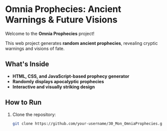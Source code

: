 # Omnia Prophecies: Ancient Warnings & Future Visions

Welcome to the **Omnia Prophecies** project!

This web project generates **random ancient prophecies**, revealing cryptic warnings and visions of fate.

## What's Inside
- **HTML, CSS, and JavaScript-based prophecy generator**
- **Randomly displays apocalyptic prophecies**
- **Interactive and visually striking design**

## How to Run

1. Clone the repository:
   ```bash
   git clone https://github.com/your-username/30_Mon_OmniaProphecies.git
